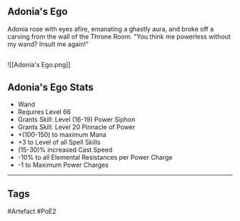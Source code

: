 ## Adonia's Ego
Adonia rose with eyes afire, emanating a ghastly aura, and broke off a carving from the wall of the Throne Room.
"You think me powerless without my wand? Insult me again!"
##
![[Adonia's Ego.png]]
## Adonia's Ego Stats
- Wand
- Requires Level 66
- Grants Skill: Level (16-19) Power Siphon
- Grants Skill: Level 20 Pinnacle of Power
- +(100-150) to maximum Mana
- +3 to Level of all Spell Skills
- (15-30)% increased Cast Speed
- -10% to all Elemental Resistances per Power Charge
- -1 to Maximum Power Charges


---
## Tags
#Artefact
#PoE2